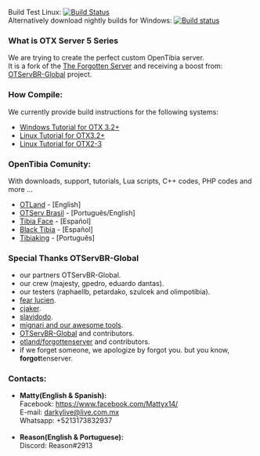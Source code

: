 Build Test Linux: [![Build Status](https://travis-ci.org/jlcvp/otxserver.svg?branch=otxserv3)](https://travis-ci.org/mattyx14/otxserver)
<br>Alternatively download nightly builds for Windows: [![Build status](https://ci.appveyor.com/api/projects/status/e7qmnb9p3yu8q1e3/branch/otxserv5?svg=true)](https://ci.appveyor.com/project/mattyx14/otxserver/branch/otxserv5)


### What is OTX Server 5 Series

We are trying to create the perfect custom OpenTibia server.
<br>It is a fork of the [The Forgotten Server](https://github.com/otland/forgottenserver) and receiving a boost from: [OTServBR-Global](https://github.com/opentibiabr/OTServBR-Global) project.

### How Compile:
We currently provide build instructions for the following systems:
* [Windows Tutorial for OTX 3.2+](https://github.com/mattyx14/otxserver/wiki/Compilling-on-Windows) 
* [Linux Tutorial for OTX3.2+](https://github.com/mattyx14/otxserver/wiki/Compilling-OTX3.2--on-Linux)
* [Linux Tutorial for OTX2-3](https://github.com/mattyx14/otxserver/wiki/Compiling-OTX2-on-Ubuntu)

### OpenTibia Comunity:
With downloads, support, tutorials, Lua scripts, C++ codes, PHP codes and more ...
* [OTLand](https://otland.net/) - [English]
* [OTServ Brasil](https://forums.otserv.com.br/) - [Português/English]
* [Tibia Face](http://tibiaface.com/) - [Español]
* [Black Tibia](http://blacktibia.foroactivo.com/) - [Español]
* [Tibiaking](http://www.tibiaking.com/forum/) - [Português]

### Special Thanks OTServBR-Global
- our partners OTServBR-Global.
- our crew (majesty, gpedro, eduardo dantas).
- our testers (raphaellb, petardako, szulcek and olimpotibia).
- [fear lucien](https://github.com/FearLucien).
- [cjaker](https://github.com/Eternal-Scripts).
- [slavidodo](https://github.com/slavidodo).
- [mignari and our awesome tools](https://github.com/ottools).
- [OTServBR-Global](https://github.com/opentibiabr/OTServBR-Global) and contributors.
- [otland/forgottenserver](https://github.com/otland/forgottenserver) and contributors.
- if we forget someone, we apologize by forgot you. but you know, **forgot**tenserver.

### Contacts:
- <b>Matty(English & Spanish):</b><br>
Facebook: https://www.facebook.com/Mattyx14/<br>
E-mail: darkylive@live.com.mx<br>
Whatsapp: +5213173832937<br><br>
- <b>Reason(English & Portuguese):</b><br>
Discord: Reason#2913
